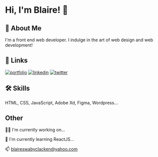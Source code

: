 
# Hi, I'm Blaire! 👋


## 🚀 About Me
I'm a front end web developer. I indulge in the art of web design and web development! 


## 🔗 Links
[![portfolio](https://img.shields.io/badge/my_portfolio-000?style=for-the-badge&logo=ko-fi&logoColor=white)](https://blairedesouza.com/)
[![linkedin](https://img.shields.io/badge/linkedin-0A66C2?style=for-the-badge&logo=linkedin&logoColor=white)](https://www.linkedin.com/in/blaire-swaby-clacken/)
[![twitter](https://img.shields.io/badge/twitter-1DA1F2?style=for-the-badge&logo=twitter&logoColor=white)](https://twitter.com/blairee_leigh)


## 🛠 Skills
HTML, 
CSS, 
JavaScript,
Adobe Xd,
Figma, 
Wordpress...


## Other
👩‍💻 I'm currently working on...

🧠 I'm currently learning ReactJS...

📫 blaireswabyclacken@yahoo.com

